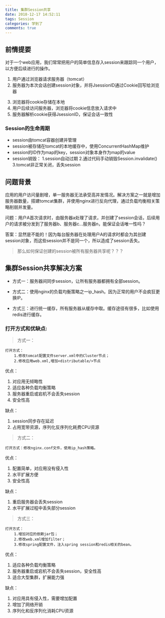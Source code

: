 ```yaml
---
title: 集群Session共享
date: 2018-12-17 14:52:11
tags: Session
categories: 学到了
comments: true
---
```

## 前情提要

对于一个web应用，我们常常把用户的简单信息存入session来跟踪同一个用户，以方便后续进行的操作。

1. 用户通过浏览器请求服务器（tomcat）
2. 服务器为本次会话创建session对象，并将JsessionID通过Cookie回写给浏览器
<!-- more -->
3. 浏览器将cookie存储在本地
4. 用户后续访问服务器，浏览器将cookie信息放入请求中
5. 服务器解析cookie获得JsessionID，保证会话一致性

### Session的生命周期

* session由tomcat容器创建并管理
* session被存储在tomcat的本地缓存中，使用ConcurrentHashMap维护
* session的ID作为map的key，session对象本身作为map的value
* session销毁：
    1.session自动过期
    2.通过代码手动销毁Session.invalidate()
    3.tomcat非正常关闭，丢失session

## 问题背景

应用的用户访问量剧增，单一服务器无法承受高并发情况。解决方案之一就是增加服务器数量，搭建tomcat集群，并使用nginx进行反向代理，通过负载均衡相关策略削弱并发量。

问题：用户A首次请求时，由服务器a处理了请求，并创建了session会话，后续用户的请求被分发到了服务器b、服务器c...服务器n，能保证会话唯一性吗？

答案：显然是不能的！因为每台服务器在处理用户A的请求时都会为其创建session对象，而这些session并不是同一个，所以造成了session丢失。

> 那么如何保证创建的session被所有服务器共享呢？？？

## 集群Session共享解决方案

* 方式一：服务器间同步session，让所有服务器都拥有全部session。

* 方式二：使用nginx的负载均衡策略之一ip_hash。因为正常的用户不会疯狂更换IP。

* 方式三：进行统一缓存，所有服务器从缓存中取。缓存途径有很多，比如使用redis进行缓存。

### 打开方式和优缺点:

> 方式一：
    
    打开方式：
        1.修改tomcat配置文件server.xml中的Cluster节点；
        2.修改应用web.xml,增加<distributable/>节点

优点：

1. 对应用无倾略性
2. 适应各种负载均衡策略
3. 服务器重启或宕机不会丢失session
4. 安全性高

缺点：

1. session同步存在延迟
2. 占用宽带资源，序列化反序列化耗费CPU资源

> 方式二：
    
    打开方式：修改nginx.conf文件，使用ip_hash策略。

优点：

1. 配置简单，对应用没有侵入性
2. 水平扩展方便
3. 安全性高

缺点：

1. 重启服务器会丢失session
2. 水平扩展过程中丢失部分session

> 方式三：
    
    打开方式：
        1.增加对应的依赖jar包；
        2.修改web.xml增加filter；
        3.修改spring配置文件，注入spring session和redis相关的bean。

优点：

1. 适应各种负载均衡策略
2. 服务器重启或宕机不会丢失session，安全性高
3. 适合大型集群，扩展能力强

缺点：

1. 对应用具有侵入性，需要增加配置
2. 增加了网络开销
3. 序列化和反序列化消耗CPU资源
